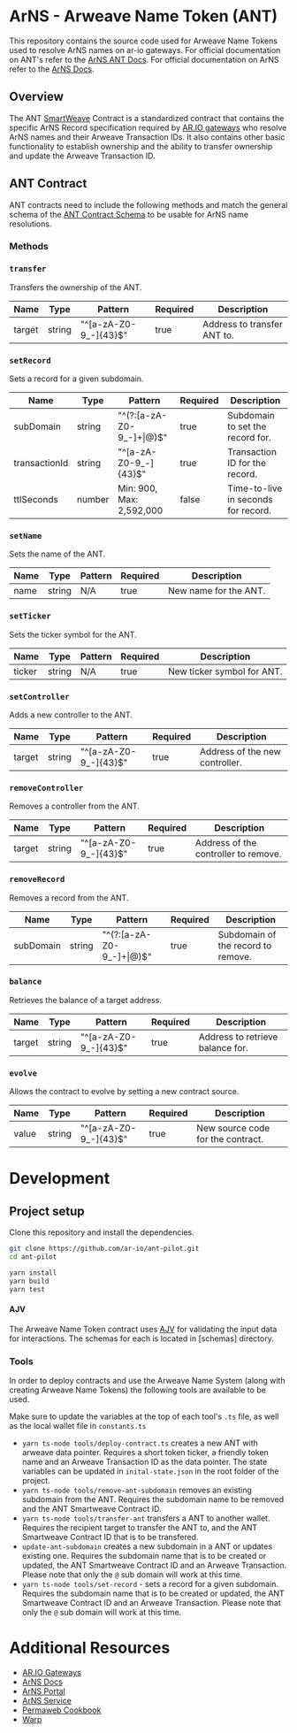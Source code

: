 
# ArNS - Arweave Name Token (ANT)

This repository contains the source code used for Arweave Name Tokens used to resolve ArNS names on ar-io gateways. For official documentation on ANT's refer to the [ArNS ANT Docs]. For official documentation on ArNS refer to the [ArNS Docs].

## Overview

The ANT [SmartWeave] Contract is a standardized contract that contains the specific ArNS Record specification required by [AR.IO gateways] who resolve ArNS names and their Arweave Transaction IDs. It also contains other basic functionality to establish ownership and the ability to transfer ownership and update the Arweave Transaction ID.

## ANT Contract

ANT contracts need to include the following methods and match the general schema of the [ANT Contract Schema] to be usable for ArNS name resolutions. 

### Methods




### `transfer`

Transfers the ownership of the ANT.

| Name   | Type   | Pattern               | Required | Description                 |
| ------ | ------ | --------------------- | -------- | --------------------------- |
| target | string | "^[a-zA-Z0-9_-]{43}$" | true     | Address to transfer ANT to. |


### `setRecord`

Sets a record for a given subdomain.

| Name          | Type   | Pattern                   | Required | Description                         |
| ------------- | ------ | ------------------------- | -------- | ----------------------------------- |
| subDomain     | string | "^(?:[a-zA-Z0-9_-]+\|@)$" | true     | Subdomain to set the record for.    |
| transactionId | string | "^[a-zA-Z0-9_-]{43}$"     | true     | Transaction ID for the record.      |
| ttlSeconds    | number | Min: 900, Max: 2,592,000  | false    | Time-to-live in seconds for record. |


### `setName`

Sets the name of the ANT.

| Name | Type   | Pattern | Required | Description           |
| ---- | ------ | ------- | -------- | --------------------- |
| name | string | N/A     | true     | New name for the ANT. |


### `setTicker`

Sets the ticker symbol for the ANT.

| Name   | Type   | Pattern | Required | Description                |
| ------ | ------ | ------- | -------- | -------------------------- |
| ticker | string | N/A     | true     | New ticker symbol for ANT. |


### `setController`

Adds a new controller to the ANT.

| Name   | Type   | Pattern               | Required | Description                    |
| ------ | ------ | --------------------- | -------- | ------------------------------ |
| target | string | "^[a-zA-Z0-9_-]{43}$" | true     | Address of the new controller. |

### `removeController`

Removes a controller from the ANT.

| Name   | Type   | Pattern               | Required | Description                          |
| ------ | ------ | --------------------- | -------- | ------------------------------------ |
| target | string | "^[a-zA-Z0-9_-]{43}$" | true     | Address of the controller to remove. |

### `removeRecord`

Removes a record from the ANT.

| Name      | Type   | Pattern                   | Required | Description                        |
| --------- | ------ | ------------------------- | -------- | ---------------------------------- |
| subDomain | string | "^(?:[a-zA-Z0-9_-]+\|@)$" | true     | Subdomain of the record to remove. |

### `balance`

Retrieves the balance of a target address.

| Name   | Type   | Pattern               | Required | Description                      |
| ------ | ------ | --------------------- | -------- | -------------------------------- |
| target | string | "^[a-zA-Z0-9_-]{43}$" | true     | Address to retrieve balance for. |

### `evolve`

Allows the contract to evolve by setting a new contract source.

| Name  | Type   | Pattern               | Required | Description                       |
| ----- | ------ | --------------------- | -------- | --------------------------------- |
| value | string | "^[a-zA-Z0-9_-]{43}$" | true     | New source code for the contract. |

# Development

## Project setup

Clone this repository and install the dependencies.

```bash
git clone https://github.com/ar-io/ant-pilot.git
cd ant-pilot
```

```typescript
yarn install
yarn build
yarn test
```

#### AJV

The Arweave Name Token contract uses [AJV] for validating the input data for interactions. The schemas for each is located in [schemas] directory.

### Tools

In order to deploy contracts and use the Arweave Name System (along with creating Arweave Name Tokens) the following tools are available to be used.

Make sure to update the variables at the top of each tool's `.ts` file, as well as the local wallet file in `constants.ts`

- `yarn ts-node tools/deploy-contract.ts` creates a new ANT with arweave data pointer. Requires a short token ticker, a friendly token name and an Arweave Transaction ID as the data pointer. The state variables can be updated in `inital-state.json` in the root folder of the project.
- `yarn ts-node tools/remove-ant-subdomain` removes an existing subdomain from the ANT. Requires the subdomain name to be removed and the ANT Smartweave Contract ID.
- `yarn ts-node tools/transfer-ant` transfers a ANT to another wallet. Requires the recipient target to transfer the ANT to, and the ANT Smartweave Contract ID that is to be transfered.
- `update-ant-subdomain` creates a new subdomain in a ANT or updates existing one. Requires the subdomain name that is to be created or updated, the ANT Smartweave Contract ID and an Arweave Transaction. Please note that only the `@` sub domain will work at this time.
- `yarn ts-node tools/set-record` - sets a record for a given subdomain. Requires the subdomain name that is to be created or updated, the ANT Smartweave Contract ID and an Arweave Transaction. Please note that only the `@` sub domain will work at this time.

# Additional Resources

- [AR.IO Gateways]
- [ArNS Docs]
- [ArNS Portal]
- [ArNS Service]
- [Permaweb Cookbook]
- [Warp]

[ANT Contract Schema]:./initial-state.json
[AR.IO Gateways]:https://ar.io/docs/gateway-network/#overview
[ArNS Docs]:https://ar.io/docs/arns/
[ArNS ANT Docs]:https://ar.io/docs/arns/#arweave-name-token-ant
[ArNS Service]:https://github.com/ar-io/arns-service
[ArNS Portal]:https://arns.app
[Permaweb Cookbook]:https://cookbook.arweave.dev/concepts/arns.html
[AJV]:https://ajv.js.org/guide/getting-started.html
[Warp]:https://academy.warp.cc
[SmartWeave]:https://github.com/ArweaveTeam/SmartWeave

